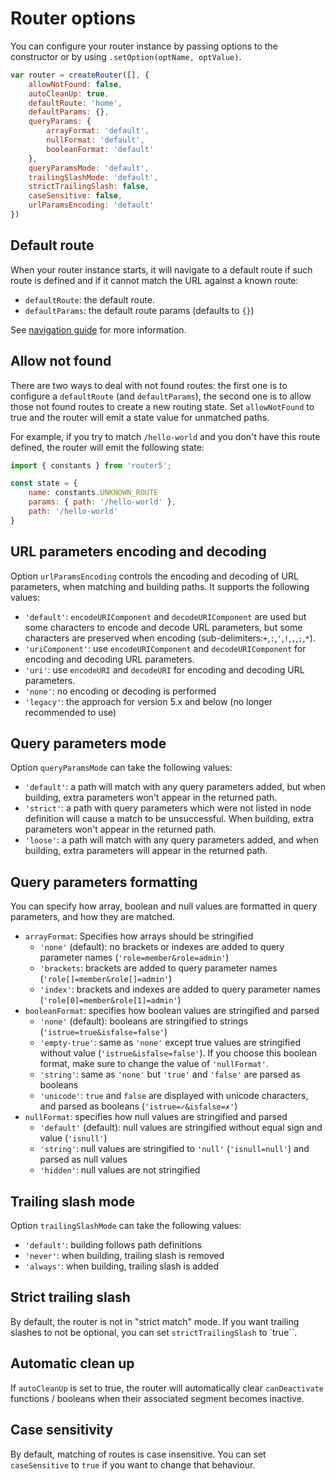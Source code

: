# Router options

You can configure your router instance by passing options to the constructor or by using `.setOption(optName, optValue)`.

```javascript
var router = createRouter([], {
    allowNotFound: false,
    autoCleanUp: true,
    defaultRoute: 'home',
    defaultParams: {},
    queryParams: {
        arrayFormat: 'default',
        nullFormat: 'default',
        booleanFormat: 'default'
    },
    queryParamsMode: 'default',
    trailingSlashMode: 'default',
    strictTrailingSlash: false,
    caseSensitive: false,
    urlParamsEncoding: 'default'
})
```

## Default route

When your router instance starts, it will navigate to a default route if such route is defined and if it cannot match the URL against a known route:

-   `defaultRoute`: the default route.
-   `defaultParams`: the default route params \(defaults to `{}`\)

See [navigation guide](https://github.com/router5/router5/blob/master/docs/guides/navigating.md) for more information.

## Allow not found

There are two ways to deal with not found routes: the first one is to configure a `defaultRoute` \(and `defaultParams`\), the second one is to allow those not found routes to create a new routing state. Set `allowNotFound` to true and the router will emit a state value for unmatched paths.

For example, if you try to match `/hello-world` and you don't have this route defined, the router will emit the following state:

```javascript
import { constants } from 'router5';

const state = {
    name: constants.UNKNOWN_ROUTE
    params: { path: '/hello-world' },
    path: '/hello-world'
}
```

## URL parameters encoding and decoding

Option `urlParamsEncoding` controls the encoding and decoding of URL parameters, when matching and building paths. It supports the following values:

-   `'default'`: `encodeURIComponent` and `decodeURIComponent` are used but some characters to encode and decode URL parameters, but some characters are preserved when encoding (sub-delimiters:`+`,`:`,`'`,`!`,`,`,`;`,`*`).
-   `'uriComponent'`: use `encodeURIComponent` and `decodeURIComponent` for encoding and decoding URL parameters.
-   `'uri'`: use `encodeURI` and `decodeURI` for encoding and decoding URL parameters.
-   `'none'`: no encoding or decoding is performed
-   `'legacy'`: the approach for version 5.x and below (no longer recommended to use)

## Query parameters mode

Option `queryParamsMode` can take the following values:

-   `'default'`: a path will match with any query parameters added, but when building, extra parameters won't appear in the returned path.
-   `'strict'`: a path with query parameters which were not listed in node definition will cause a match to be unsuccessful. When building, extra parameters won't appear in the returned path.
-   `'loose'`: a path will match with any query parameters added, and when building, extra parameters will appear in the returned path.

## Query parameters formatting

You can specify how array, boolean and null values are formatted in query parameters, and how they are matched.

-   `arrayFormat`: Specifies how arrays should be stringified
    -   `'none'` \(default\): no brackets or indexes are added to query parameter names \(`'role=member&role=admin'`\)
    -   `'brackets`: brackets are added to query parameter names \(`'role[]=member&role[]=admin'`\)
    -   `'index'`: brackets and indexes are added to query parameter names \(`'role[0]=member&role[1]=admin'`\)
-   `booleanFormat`: specifies how boolean values are stringified and parsed
    -   `'none'` \(default\): booleans are stringified to strings \(`'istrue=true&isfalse=false'`\)
    -   `'empty-true'`: same as `'none'` except true values are stringified without value \(`'istrue&isfalse=false'`\). If you choose this boolean format, make sure to change the value of `'nullFormat'`.
    -   `'string'`: same as `'none'` but `'true'` and `'false'` are parsed as booleans
    -   `'unicode'`: `true` and `false` are displayed with unicode characters, and parsed as booleans \(`'istrue=✓&isfalse=✗'`\)
-   `nullFormat`: specifies how null values are stringified and parsed
    -   `'default'` \(default\): null values are stringified without equal sign and value \(`'isnull'`\)
    -   `'string'`: null values are stringified to `'null'` \(`'isnull=null'`\) and parsed as null values
    -   `'hidden'`: null values are not stringified

## Trailing slash mode

Option `trailingSlashMode` can take the following values:

-   `'default'`: building follows path definitions
-   `'never'`: when building, trailing slash is removed
-   `'always'`: when building, trailing slash is added

## Strict trailing slash

By default, the router is not in "strict match" mode. If you want trailing slashes to not be optional, you can set `strictTrailingSlash` to \`true\`\`.

## Automatic clean up

If `autoCleanUp` is set to true, the router will automatically clear `canDeactivate` functions / booleans when their associated segment becomes inactive.

## Case sensitivity

By default, matching of routes is case insensitive. You can set `caseSensitive` to `true` if you want to change that behaviour.
